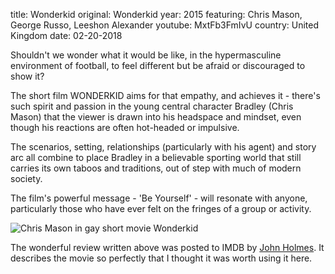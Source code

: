 title: Wonderkid
original: Wonderkid
year: 2015
featuring:  Chris Mason, George Russo, Leeshon Alexander
youtube: MxtFb3FmIvU
country: United Kingdom
date: 02-20-2018

Shouldn't we wonder what it would be like, in the hypermasculine environment of football, to feel different but be afraid or discouraged to show it? 

The short film WONDERKID aims for that empathy, and achieves it - there's such spirit and passion in the young central character Bradley (Chris Mason) that the viewer is drawn into his headspace and mindset, even though his reactions are often hot-headed or impulsive. 

The scenarios, setting, relationships (particularly with his agent) and story arc all combine to place Bradley in a believable sporting world that still carries its own taboos and traditions, out of step with much of modern society. 

The film's powerful message - 'Be Yourself' - will resonate with anyone, particularly those who have ever felt on the fringes of a group or activity. 

![Chris Mason in gay short movie Wonderkid]({filename}/images/wonderkid2.jpg)

The wonderful review written above was posted to IMDB by [John Holmes](http://www.imdb.com/user/ur1547197/?ref_=tt_urv). It describes the movie so perfectly that I thought it was worth using it here.
